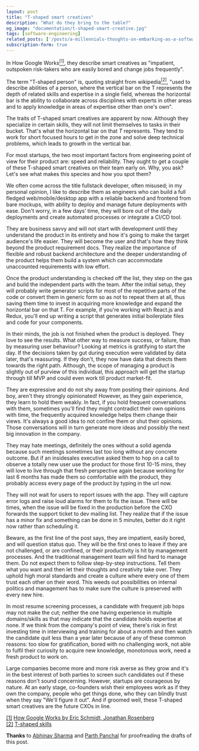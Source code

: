 ```yaml
---
layout: post
title: "T-shaped smart creatives"
description: "What do they bring to the table?"
og_image: "documentation/t-shaped-smart-creative.jpg"
tags: [software-engineering]
related_posts: ['/posts/a-millennials-thoughts-on-embarking-as-a-software-engineer']
subscription-form: true
---
```


In How Google Works<a href="#note1" id="note1ref"><sup>[1]</sup></a>, they describe smart creatives as "impatient, outspoken risk-takers who are easily bored and change jobs frequently".

The term "T-shaped person" is, quoting straight from wikipedia<a href="#note2" id="note2ref"><sup>[2]</sup></a>, "used to describe abilities of a person, where the vertical bar on the T represents the depth of related skills and expertise in a single field, whereas the horizontal bar is the ability to collaborate across disciplines with experts in other areas and to apply knowledge in areas of expertise other than one's own".

The traits of T-shaped smart creatives are apparent by now. Although they specialize in certain skills, they will not limit themselves to tasks in their bucket. That's what the horizontal bar on that _T_ represents. They tend to work for short focused hours to get in the zone and solve deep technical problems, which leads to growth in the vertical bar.

For most startups, the two most important factors from engineering point of view for their product are: speed and reliability. They ought to get a couple of these T-shaped smart creatives on their team early on. Why, you ask? Let's see what makes this species and how you spot them? 

We often come across the title fullstack developer, often misused; in my personal opinion, I like to describe them as engineers who can build a full fledged web/mobile/desktop app with a reliable backend and frontend from bare mockups, with ability to deploy and manage future deployments with ease. Don't worry, in a few days’ time, they will bore out of the daily deployments and create automated processes or integrate a CI/CD tool. 

They are business savvy and will not start with development until they understand the product in its entirety and how it's going to make the target audience's life easier. They will become the user and that's how they think beyond the product requirement docs. They realize the importance of flexible and robust backend architecture and the deeper understanding of the product helps them build a system which can accommodate unaccounted requirements with low effort.

Once the product understanding is checked off the list, they step on the gas and build the independent parts with the team. After the initial setup, they will probably write generator scripts for most of the repetitive parts of the code or convert them in generic form so as not to repeat them at all, thus saving them time to invest in acquiring more knowledge and expand the horizontal bar on that T. For example, if you're working with React.js and Redux, you'll end up writing a script that generates initial boilerplate files and code for your components. 

In their minds, the job is not finished when the product is deployed. They love to see the results. What other way to measure success, or failure, than by measuring user behaviour? Looking at metrics is gratifying to start the day. If the decisions taken by gut during execution were validated by data later, that's reassuring. If they don't, they now have data that directs them towards the right path. Although, the scope of managing a product is slightly out of purview of this individual, this approach will get the startup through till MVP and could even work till product market-fit. 

They are expressive and do not shy away from positing their opinions. And boy, aren't they strongly opinionated! However, as they gain experience, they learn to hold them weakly. In fact, if you hold frequent conversations with them, sometimes you'll find they might contradict their own opinions with time, the frequently acquired knowledge helps them change their views. It's always a good idea to not confine them or shut their opinions. Those conversations will in turn generate more ideas and possibly the next big innovation in the company.

They may hate meetings, definitely the ones without a solid agenda because such meetings sometimes last too long without any concrete outcome. But if an insidesales executive asked them to hop on a call to observe a totally new user use the product for those first 10-15 mins, they will love to live through that fresh perspective again because working for last 6 months has made them so comfortable with the product, they probably access every page of the product by typing in the url now. 

They will not wait for users to report issues with the app. They will capture error logs and raise loud alarms for them to fix the issue. There will be times, when the issue will be fixed in the production before the CXO forwards the support ticket to dev mailing list. They realize that if the issue has a minor fix and something can be done in 5 minutes, better do it right now rather than scheduling it.

Beware, as the first line of the post says, they are impatient, easily bored, and will question status quo. They will be the first ones to leave if they are not challenged, or are confined, or their productivity is hit by management processes. And the traditional management team will find hard to manage them. Do not expect them to follow step-by-step instructions. Tell them what you want and then let their thoughts and creativity take over. They uphold high moral standards and create a culture where every one of them trust each other on their word. This weeds out possibilities on internal politics and management has to make sure the culture is preserved with every new hire.

In most resume screening processes, a candidate with frequent job hops may not make the cut; neither the one having experience in multiple domains/skills as that may indicate that the candidate holds expertise at none. If we think from the company's point of view, there's risk in first investing time in interviewing and training for about a month and then watch the candidate quit less than a year later because of any of these common reasons: too slow for gratification, bored with no challenging work, not able to fulfil their curiosity to acquire new knowledge, monotonous work, need a fresh product to work on. 

Large companies become more and more risk averse as they grow and it's in the best interest of both parties to screen such candidates out if these reasons don't sound concerning. However, startups are courageous by nature. At an early stage, co-founders wish their employees work as if they own the company, people who get things done, who they can blindly trust when they say "We'll figure it out". And if groomed well, these T-shaped smart creatives are the future CXOs in line.


<a id="note1" href="#note1ref">[1]</a> <a href="https://www.goodreads.com/book/show/23158207-how-google-works" target="_blank">How Google Works by Eric Schmidt, Jonathan Rosenberg</a>  
<a id="note2" href="#note2ref">[2]</a> <a href="https://en.wikipedia.org/wiki/T-shaped_skills" target="_blank"> T-shaped skills </a>  


**Thanks** to <a href="https://codeaccepted.wordpress.com/about/" target="_blank">Abhinav Sharma</a> and <a href="https://parthpanch.al/" target="_blank">Parth Panchal</a> for proofreading the drafts of this post.
